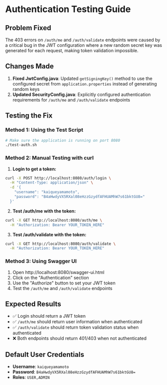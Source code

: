 # Authentication Testing Guide

## Problem Fixed
The 403 errors on `/auth/me` and `/auth/validate` endpoints were caused by a critical bug in the JWT configuration where a new random secret key was generated for each request, making token validation impossible.

## Changes Made
1. **Fixed JwtConfig.java**: Updated `getSigningKey()` method to use the configured secret from `application.properties` instead of generating random keys
2. **Updated SecurityConfig.java**: Explicitly configured authentication requirements for `/auth/me` and `/auth/validate` endpoints

## Testing the Fix

### Method 1: Using the Test Script
```bash
# Make sure the application is running on port 8080
./test-auth.sh
```

### Method 2: Manual Testing with curl

1. **Login to get a token:**
```bash
curl -X POST http://localhost:8080/auth/login \
  -H "Content-Type: application/json" \
  -d '{
    "username": "kaiqueyamamoto",
    "password": "B4aHwdyVX5RXal08eHzzGzydfAFHUAMhW7s61bktGU8="
  }'
```

2. **Test /auth/me with the token:**
```bash
curl -X GET http://localhost:8080/auth/me \
  -H "Authorization: Bearer YOUR_TOKEN_HERE"
```

3. **Test /auth/validate with the token:**
```bash
curl -X GET http://localhost:8080/auth/validate \
  -H "Authorization: Bearer YOUR_TOKEN_HERE"
```

### Method 3: Using Swagger UI
1. Open http://localhost:8080/swagger-ui.html
2. Click on the "Authentication" section
3. Use the "Authorize" button to set your JWT token
4. Test the `/auth/me` and `/auth/validate` endpoints

## Expected Results
- ✅ Login should return a JWT token
- ✅ `/auth/me` should return user information when authenticated
- ✅ `/auth/validate` should return token validation status when authenticated
- ❌ Both endpoints should return 401/403 when not authenticated

## Default User Credentials
- **Username**: `kaiqueyamamoto`
- **Password**: `B4aHwdyVX5RXal08eHzzGzydfAFHUAMhW7s61bktGU8=`
- **Roles**: `USER,ADMIN`
